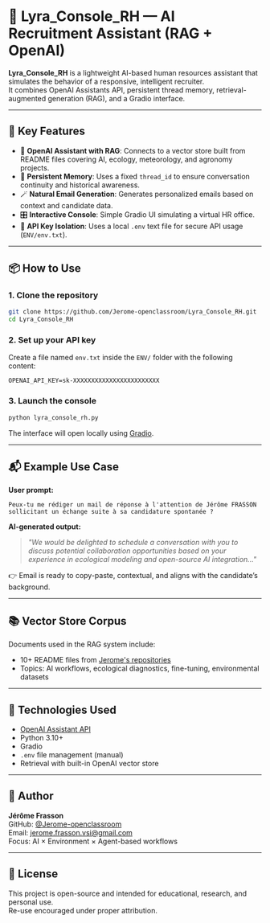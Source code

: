 # 🤖 Lyra_Console_RH — AI Recruitment Assistant (RAG + OpenAI)

**Lyra_Console_RH** is a lightweight AI-based human resources assistant that simulates the behavior of a responsive, intelligent recruiter.  
It combines OpenAI Assistants API, persistent thread memory, retrieval-augmented generation (RAG), and a Gradio interface.

---

## 🚀 Key Features

- 🧠 **OpenAI Assistant with RAG**: Connects to a vector store built from README files covering AI, ecology, meteorology, and agronomy projects.
- 🧾 **Persistent Memory**: Uses a fixed `thread_id` to ensure conversation continuity and historical awareness.
- 🪄 **Natural Email Generation**: Generates personalized emails based on context and candidate data.
- 🎛️ **Interactive Console**: Simple Gradio UI simulating a virtual HR office.
- 🔐 **API Key Isolation**: Uses a local `.env` text file for secure API usage (`ENV/env.txt`).

---

## 📦 How to Use

### 1. Clone the repository

```bash
git clone https://github.com/Jerome-openclassroom/Lyra_Console_RH.git
cd Lyra_Console_RH
```

### 2. Set up your API key

Create a file named `env.txt` inside the `ENV/` folder with the following content:

```
OPENAI_API_KEY=sk-XXXXXXXXXXXXXXXXXXXXXXXX
```

### 3. Launch the console

```bash
python lyra_console_rh.py
```

The interface will open locally using [Gradio](https://www.gradio.app/).

---

## 📬 Example Use Case

**User prompt:**
```
Peux-tu me rédiger un mail de réponse à l'attention de Jérôme FRASSON sollicitant un échange suite à sa candidature spontanée ?
```

**AI-generated output:**
> *"We would be delighted to schedule a conversation with you to discuss potential collaboration opportunities based on your experience in ecological modeling and open-source AI integration..."*

👉 Email is ready to copy-paste, contextual, and aligns with the candidate’s background.

---

## 📚 Vector Store Corpus

Documents used in the RAG system include:

- 10+ README files from [Jerome's repositories](https://github.com/Jerome-openclassroom)
- Topics: AI workflows, ecological diagnostics, fine-tuning, environmental datasets

---

## 🧪 Technologies Used

- [OpenAI Assistant API](https://platform.openai.com/)
- Python 3.10+
- Gradio
- `.env` file management (manual)
- Retrieval with built-in OpenAI vector store

---

## 🧠 Author

**Jérôme Frasson**  
GitHub: [@Jerome-openclassroom](https://github.com/Jerome-openclassroom)  
Email: jerome.frasson.vsi@gmail.com  
Focus: AI × Environment × Agent-based workflows

---

## 📝 License

This project is open-source and intended for educational, research, and personal use.  
Re-use encouraged under proper attribution.
